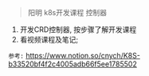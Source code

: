 > 阳明 k8s开发课程  控制器
> 

1. 开发CRD控制器, 按步骤了解开发课程
2. 看视频课程及笔记; 




`参考:` https://www.notion.so/cnych/K8S-b33520bf4f2c4005adb66f5ee1785502